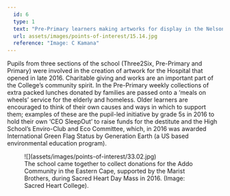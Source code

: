 ```yaml
---
  id: 6
  type: 1
  text: "Pre-Primary learners making artworks for display in the Nelson Mandela Children’s Hospital in 2015."
  url: assets/images/points-of-interest/15.14.jpg
  reference: "Image: C Kamana"
---
```

Pupils from three sections of the school (Three2Six, Pre-Primary and Primary) were involved in the creation of artwork for the Hospital that opened in late 2016. Charitable giving and works are an important part of the College’s community spirit. In the Pre-Primary weekly collections of extra packed lunches donated by families are passed onto a ‘meals on wheels’ service for the elderly and homeless. Older learners are encouraged to think of their own causes and ways in which to support them; examples of these are the pupil-led initiative by grade 5s in 2016 to hold their own ‘CEO SleepOut’ to raise funds for the destitute and the High School’s Enviro-Club and Eco Committee, which, in 2016 was awarded International Green Flag Status by Generation Earth (a US based environmental education program). 

<figure>![](assets/images/points-of-interest/33.02.jpg)
  <figcaption>The school came together to collect donations for the Addo Community in the Eastern Cape, supported by the Marist Brothers, during Sacred Heart Day Mass in 2016. (Image: Sacred Heart College).</figcaption>
</figure>
